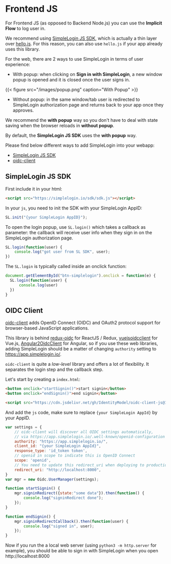 # Frontend JS

For Frontend JS (as opposed to Backend Node.js) you can use the **Implicit Flow** to log user in.

We recommend using [SimpleLogin JS SDK](https://github.com/simple-login/sdk.js), which is actually a thin layer over [hello.js](https://github.com/MrSwitch/hello.js). For this reason, you can also use `hello.js` if your app already uses this library.

For the web, there are 2 ways to use SimpleLogin in terms of user experience:

- With popup: when clicking on **Sign in with SimpleLogin**, a new window popup is opened and it is closed once the user signs in.

{{< figure src="/images/popup.png" caption="With Popup" >}}

- Without popup: in the same window/tab user is redirected to SimpleLogin authorization page and returns back to your app once they approves.

We recommend the **with popup** way so you don't have to deal with state saving when the browser reloads in **without popup**.

By default, the **SimpleLogin JS SDK** uses the **with popup** way.

Please find below different ways to add SimpleLogin into your webapp:

- [SimpleLogin JS SDK](https://github.com/simple-login/sdk.js)
- [oidc-client](https://github.com/IdentityModel/oidc-client-js)

## SimpleLogin JS SDK

First include it in your html:

```html
<script src="https://simplelogin.io/sdk/sdk.js"></script>
```

In your `js`, you need to init the SDK with your SimpleLogin AppID:

```js
SL.init("{your SimpleLogin AppID}");
```

To open the login popup, use `SL.login()` which takes a callback as parameter: the callback will receive user info when they sign in on the SimpleLogin authorization page.

```js
SL.login(function(user) {
    console.log("got user from SL SDK", user);
})
```

The `SL.login` is typically called inside an onclick function:

```js
document.getElementById("btn-simplelogin").onclick = function(e) {
  SL.login(function(user) {
      console.log(user)
  })
}
```


## OIDC Client

[oidc-client](https://github.com/IdentityModel/oidc-client-js) adds OpenID Connect (OIDC) and OAuth2 protocol support for browser-based JavaScript applications.

This library is behind [redux-oidc](https://github.com/maxmantz/redux-oidc) for ReactJS / Redux, [vuejsoidcclient](https://github.com/joaojosefilho/vuejsOidcClient) for Vue.js, [Angular2OidcClient](https://github.com/jmurphzyo/Angular2OidcClient) for Angular, so if you use these web libraries, adding SimpleLogin should be a matter of changing `authority` setting to https://app.simplelogin.io/.

`oidc-client` is quite a _low-level_ library and offers a lot of flexibility. It separates the login step and the callback step.

Let's start by creating a `index.html`:

```html
<button onclick="startSignin()">start signin</button>
<button onclick="endSignin()">end signin</button>

<script src="https://cdn.jsdelivr.net/gh/IdentityModel/oidc-client-js@1.8/dist/oidc-client.min.js"></script>
```

And add the `js` code, make sure to replace `{your SimpleLogin AppId}` by your AppID.

```js
var settings = {
    // oidc-client will discover all OIDC settings automatically,
    // via https://app.simplelogin.io/.well-known/openid-configuration
    authority: "https://app.simplelogin.io/",
    client_id: "{your SimpleLogin AppId}",
    response_type: 'id_token token',
    // openid in scope to indicate this is OpenID Connect
    scope: 'openid',
    // You need to update this redirect_uri when deploying to production
    redirect_uri: "http://localhost:8000",
}
var mgr = new Oidc.UserManager(settings);

function startSignin() {
    mgr.signinRedirect({state:"some data"}).then(function() {
        console.log("signinRedirect done");
    });
}

function endSignin() {
    mgr.signinRedirectCallback().then(function(user) {
        console.log("signed in", user);
    });
}
```

Now if you run the a local web server (using `python3 -m http.server` for example), you should be able to sign in with SimpleLogin when you open http://localhost:8000















